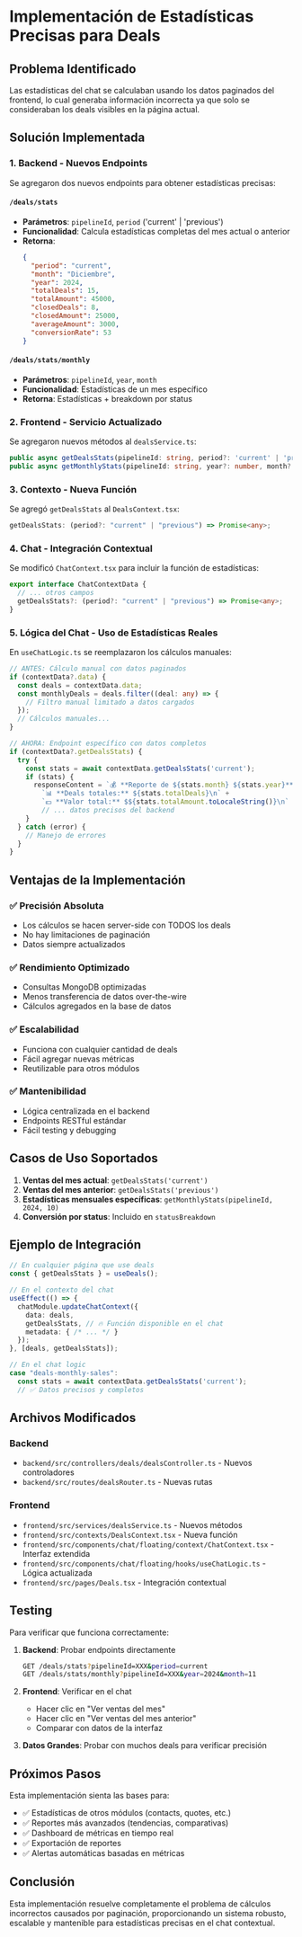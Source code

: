 # Implementación de Estadísticas Precisas para Deals

## Problema Identificado

Las estadísticas del chat se calculaban usando los datos paginados del frontend, lo cual generaba información incorrecta ya que solo se consideraban los deals visibles en la página actual.

## Solución Implementada

### 1. Backend - Nuevos Endpoints

Se agregaron dos nuevos endpoints para obtener estadísticas precisas:

#### `/deals/stats`

- **Parámetros**: `pipelineId`, `period` ('current' | 'previous')
- **Funcionalidad**: Calcula estadísticas completas del mes actual o anterior
- **Retorna**:
  ```json
  {
    "period": "current",
    "month": "Diciembre",
    "year": 2024,
    "totalDeals": 15,
    "totalAmount": 45000,
    "closedDeals": 8,
    "closedAmount": 25000,
    "averageAmount": 3000,
    "conversionRate": 53
  }
  ```

#### `/deals/stats/monthly`

- **Parámetros**: `pipelineId`, `year`, `month`
- **Funcionalidad**: Estadísticas de un mes específico
- **Retorna**: Estadísticas + breakdown por status

### 2. Frontend - Servicio Actualizado

Se agregaron nuevos métodos al `dealsService.ts`:

```typescript
public async getDealsStats(pipelineId: string, period?: 'current' | 'previous'): Promise<any>
public async getMonthlyStats(pipelineId: string, year?: number, month?: number): Promise<any>
```

### 3. Contexto - Nueva Función

Se agregó `getDealsStats` al `DealsContext.tsx`:

```typescript
getDealsStats: (period?: "current" | "previous") => Promise<any>;
```

### 4. Chat - Integración Contextual

Se modificó `ChatContext.tsx` para incluir la función de estadísticas:

```typescript
export interface ChatContextData {
  // ... otros campos
  getDealsStats?: (period?: "current" | "previous") => Promise<any>;
}
```

### 5. Lógica del Chat - Uso de Estadísticas Reales

En `useChatLogic.ts` se reemplazaron los cálculos manuales:

```typescript
// ANTES: Cálculo manual con datos paginados
if (contextData?.data) {
  const deals = contextData.data;
  const monthlyDeals = deals.filter((deal: any) => {
    // Filtro manual limitado a datos cargados
  });
  // Cálculos manuales...
}

// AHORA: Endpoint específico con datos completos
if (contextData?.getDealsStats) {
  try {
    const stats = await contextData.getDealsStats('current');
    if (stats) {
      responseContent = `💰 **Reporte de ${stats.month} ${stats.year}**\n\n` +
        `📊 **Deals totales:** ${stats.totalDeals}\n` +
        `💵 **Valor total:** $${stats.totalAmount.toLocaleString()}\n` +
        // ... datos precisos del backend
    }
  } catch (error) {
    // Manejo de errores
  }
}
```

## Ventajas de la Implementación

### ✅ **Precisión Absoluta**

- Los cálculos se hacen server-side con TODOS los deals
- No hay limitaciones de paginación
- Datos siempre actualizados

### ✅ **Rendimiento Optimizado**

- Consultas MongoDB optimizadas
- Menos transferencia de datos over-the-wire
- Cálculos agregados en la base de datos

### ✅ **Escalabilidad**

- Funciona con cualquier cantidad de deals
- Fácil agregar nuevas métricas
- Reutilizable para otros módulos

### ✅ **Mantenibilidad**

- Lógica centralizada en el backend
- Endpoints RESTful estándar
- Fácil testing y debugging

## Casos de Uso Soportados

1. **Ventas del mes actual**: `getDealsStats('current')`
2. **Ventas del mes anterior**: `getDealsStats('previous')`
3. **Estadísticas mensuales específicas**: `getMonthlyStats(pipelineId, 2024, 10)`
4. **Conversión por status**: Incluido en `statusBreakdown`

## Ejemplo de Integración

```typescript
// En cualquier página que use deals
const { getDealsStats } = useDeals();

// En el contexto del chat
useEffect(() => {
  chatModule.updateChatContext({
    data: deals,
    getDealsStats, // 🔥 Función disponible en el chat
    metadata: { /* ... */ }
  });
}, [deals, getDealsStats]);

// En el chat logic
case "deals-monthly-sales":
  const stats = await contextData.getDealsStats('current');
  // ✅ Datos precisos y completos
```

## Archivos Modificados

### Backend

- `backend/src/controllers/deals/dealsController.ts` - Nuevos controladores
- `backend/src/routes/dealsRouter.ts` - Nuevas rutas

### Frontend

- `frontend/src/services/dealsService.ts` - Nuevos métodos
- `frontend/src/contexts/DealsContext.tsx` - Nueva función
- `frontend/src/components/chat/floating/context/ChatContext.tsx` - Interfaz extendida
- `frontend/src/components/chat/floating/hooks/useChatLogic.ts` - Lógica actualizada
- `frontend/src/pages/Deals.tsx` - Integración contextual

## Testing

Para verificar que funciona correctamente:

1. **Backend**: Probar endpoints directamente

   ```bash
   GET /deals/stats?pipelineId=XXX&period=current
   GET /deals/stats/monthly?pipelineId=XXX&year=2024&month=11
   ```

2. **Frontend**: Verificar en el chat

   - Hacer clic en "Ver ventas del mes"
   - Hacer clic en "Ver ventas del mes anterior"
   - Comparar con datos de la interfaz

3. **Datos Grandes**: Probar con muchos deals para verificar precisión

## Próximos Pasos

Esta implementación sienta las bases para:

- ✅ Estadísticas de otros módulos (contacts, quotes, etc.)
- ✅ Reportes más avanzados (tendencias, comparativas)
- ✅ Dashboard de métricas en tiempo real
- ✅ Exportación de reportes
- ✅ Alertas automáticas basadas en métricas

## Conclusión

Esta implementación resuelve completamente el problema de cálculos incorrectos causados por paginación, proporcionando un sistema robusto, escalable y mantenible para estadísticas precisas en el chat contextual.
